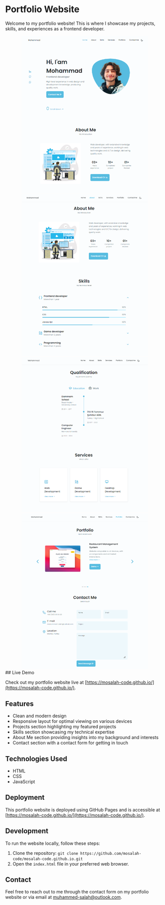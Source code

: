 # Portfolio Website

Welcome to my portfolio website! This is where I showcase my projects, skills, and experiences as a frontend developer.


<div align="center">
  <img src="images/picture1.png" alt="" width="400" />
  <img src="images/picture2.png" alt="" width="400" />
</div>
<div align="center">
  <img src="images/picture3.png" alt="" width="400" />
  <img src="images/picture4.png" alt="" width="400" />
</div>
## Live Demo

Check out my portfolio website live at [https://mosalah-code.github.io/](https://mosalah-code.github.io/).

## Features

- Clean and modern design
- Responsive layout for optimal viewing on various devices
- Projects section highlighting my featured projects
- Skills section showcasing my technical expertise
- About Me section providing insights into my background and interests
- Contact section with a contact form for getting in touch

## Technologies Used

- HTML
- CSS
- JavaScript

## Deployment

This portfolio website is deployed using GitHub Pages and is accessible at [https://mosalah-code.github.io/](https://mosalah-code.github.io/).

## Development

To run the website locally, follow these steps:

1. Clone the repository: `git clone https://github.com/mosalah-code/mosalah-code.github.io.git`
2. Open the `index.html` file in your preferred web browser.

## Contact

Feel free to reach out to me through the contact form on my portfolio website or via email at [muhammed-salah@outlook.com](mailto:muhammed-salah@outlook.com).
